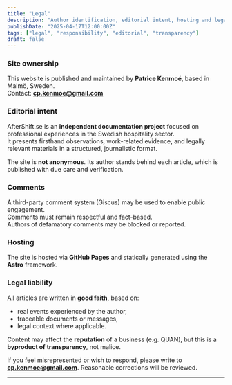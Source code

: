 ```yaml
---
title: "Legal"
description: "Author identification, editorial intent, hosting and legal boundaries of AfterShift.se."
publishDate: "2025-04-17T12:00:00Z"
tags: ["legal", "responsibility", "editorial", "transparency"]
draft: false
---
```


### Site ownership

This website is published and maintained by **Patrice Kenmoé**, based in Malmö, Sweden.  
Contact: **cp.kenmoe@gmail.com**

### Editorial intent

AfterShift.se is an **independent documentation project** focused on professional experiences in the Swedish hospitality sector.  
It presents firsthand observations, work-related evidence, and legally relevant materials in a structured, journalistic format.

The site is **not anonymous**. Its author stands behind each article, which is published with due care and verification.

### Comments

A third-party comment system (Giscus) may be used to enable public engagement.  
Comments must remain respectful and fact-based.  
Authors of defamatory comments may be blocked or reported.

### Hosting

The site is hosted via **GitHub Pages** and statically generated using the **Astro** framework.

### Legal liability

All articles are written in **good faith**, based on:

- real events experienced by the author,
- traceable documents or messages,
- legal context where applicable.

Content may affect the **reputation** of a business (e.g. QUAN), but this is a **byproduct of transparency**, not malice.

If you feel misrepresented or wish to respond, please write to **cp.kenmoe@gmail.com**. Reasonable corrections will be reviewed.

---
